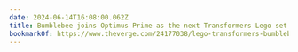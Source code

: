 ```yaml
---
date: 2024-06-14T16:08:00.062Z
title: Bumblebee joins Optimus Prime as the next Transformers Lego set
bookmarkOf: https://www.theverge.com/24177038/lego-transformers-bumblebee-set-beetle
---
```

